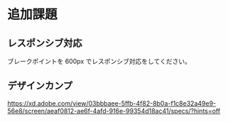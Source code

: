 # 追加課題

## レスポンシブ対応

ブレークポイントを 600px でレスポンシブ対応をしてください。

## デザインカンプ

https://xd.adobe.com/view/03bbbaee-5ffb-4f82-8b0a-f1c8e32a49e9-56e8/screen/aeaf0812-ae6f-4afd-916e-99354d18ac41/specs/?hints=off
